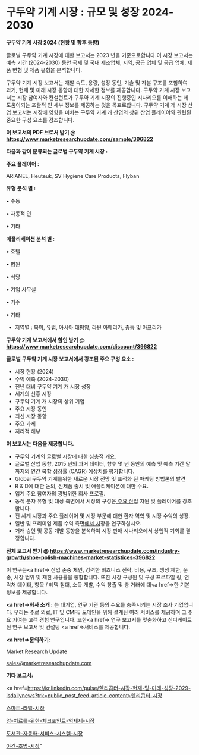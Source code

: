 # 구두약 기계 시장 : 규모 및 성장 2024-2030

<strong>구두약 기계 시장 2024 (현황 및 향후 동향)</strong>

글로벌 구두약 기계 시장에 대한 보고서는 2023 년을 기준으로합니다.이 시장 보고서는 예측 기간 (2024-2030) 동안 국제 및 국내 제조업체, 지역, 공급 업체 및 공급 업체, 제품 변형 및 제품 유형을 분석합니다.

구두약 기계 시장 보고서는 개발 속도, 용량, 성장 동인, 기술 및 자본 구조를 포함하여 과거, 현재 및 미래 시장 동향에 대한 자세한 정보를 제공합니다. 구두약 기계 시장 보고서는 시장 참여자와 컨설턴트가 구두약 기계 시장의 진행중인 시나리오를 이해하는 데 도움이되는 포괄적 인 세부 정보를 제공하는 것을 목표로합니다. 구두약 기계 개 시장 산업 보고서는 시장에 영향을 미치는 구두약 기계 개 산업의 상위 산업 플레이어와 관련된 중요한 구성 요소를 강조합니다.



<strong>이 보고서의 PDF 브로셔 받기 @ <a href=https://www.marketresearchupdate.com/sample/396822>https://www.marketresearchupdate.com/sample/396822</a></strong>



<strong>다음과 같이 분류되는 글로벌 구두약 기계 시장 :</strong>



<strong>주요 플레이어 :</strong>

ARIANEL, Heuteuk, SV Hygiene Care Products, Flyban



<strong>유형 분석 별 :</strong>

• 수동

• 자동적 인

• 기타



<strong>애플리케이션 분석 별 :</strong>

• 호텔

• 병원

• 식당

• 기업 사무실

• 거주

• 기타

<ul>
  <li>지역별 : 북미, 유럽, 아시아 태평양, 라틴 아메리카, 중동 및 아프리카</li>
</ul>


<strong>구두약 기계 보고서에서 할인 받기 @ <a href=https://www.marketresearchupdate.com/discount/396822>https://www.marketresearchupdate.com/discount/396822</a></strong>



<strong>글로벌 구두약 기계 시장 보고서에서 강조된 주요 구성 요소 :</strong>
<ul>
  <li>시장 현황 (2024)</li>
  <li>수익 예측 (2024-2030)</li>
  <li>전년 대비 구두약 기계 개 시장 성장</li>
  <li>세계의 신흥 시장</li>
  <li>구두약 기계 개 시장의 상위 기업</li>
  <li>주요 시장 동인</li>
  <li>최신 시장 동향</li>
  <li>주요 과제</li>
  <li>지리적 해부</li>
</ul>


<strong>이 보고서는 다음을 제공합니다.</strong>
<ul>
  <li>구두약 기계의 글로벌 시장에 대한 심층적 개요.</li>
  <li>글로벌 산업 동향, 2015 년의 과거 데이터, 향후 몇 년 동안의 예측 및 예측 기간 말까지의 연간 복합 성장률 (CAGR) 예상치를 평가합니다.</li>
  <li>Global 구두약 기계를위한 새로운 시장 전망 및 표적화 된 마케팅 방법론의 발견</li>
  <li>R &amp; D에 대한 논의, 신제품 출시 및 애플리케이션에 대한 수요.</li>
  <li>업계 주요 참여자의 광범위한 회사 프로필.</li>
  <li>동적 분자 유형 및 대상 측면에서 시장의 구성은<a href=> 주요 산</a>업 자원 및 플레이어를 강조합니다.</li>
  <li>전 세계 시장과 주요 플레이어 및 시장 부문에 대한 환자 역학 및 시장 수익의 성장.</li>
  <li>일반 및 프리미엄 제품 수익 측면<a href=>에서 시</a>장을 연구하십시오.</li>
  <li>거래 승인 및 공동 개발 동향을 분석하여 시장 판매 시나리오에서 상업적 기회를 결정합니다.</li>
</ul>



<strong>전체 보고서 받기 @ <a href=https://www.marketresearchupdate.com/industry-growth/shoe-polish-machines-market-statistices-396822>https://www.marketresearchupdate.com/industry-growth/shoe-polish-machines-market-statistices-396822</a></strong>

이 연구는<a href=> 산업 존중</a> 체인, 강력한 비즈니스 전략, 비용, 구조, 생성 제한, 운송, 시장 범위 및 제한 사용률을 통합합니다. 또한 시장 구성원 및 구성 프로파일 링, 연락처 데이터, 항목 / 혜택 침대, 소득 개발, 수익 창출 및 총 거래에 대<a href=>한 기본 </a>정보를 제공합니다.



<strong><a href=>회사 소</a>개 :</strong>
는 대기업, 연구 기관 등의 수요를 충족시키는 시장 조사 기업입니다. 우리는 주로 의료, IT 및 CMFE 도메인을 위해 설계된 여러 서비스를 제공하며 그 주요 기여는 고객 경험 연구입니다. 또한<a href=> 연구 보</a>고서를 맞춤화하고 신디케이트 된 연구 보고서 및 컨설팅 <a href=>서비스</a>를 제공합니다.



<strong><a href=>문의하기:</a></strong>

Market Research Update

sales@marketresearchupdate.com



<strong>기타 보고서:</strong>

<a href=https://kr.linkedin.com/pulse/헬리콥터-시장-현재-및-미래-성장-2029-isdailynews?trk=public_post_feed-article-content>헬리콥터-시장</a>

<a href=https://www.linkedin.com/pulse/스마트-라벨-시장-규모-및-성장-2023-market-matrix-musings-analysis/>스마트-라벨-시장</a>

<a href=https://www.linkedin.com/pulse/암-치료를-위한-체크포인트-억제제-시장-현재-및-미래-성장-2029-d8xof/>암-치료를-위한-체크포인트-억제제-시장</a>

<a href=https://www.linkedin.com/pulse/도서관-자동화-서비스-시스템-시장-규모-및-성장-2023-trendsetters-talk-360-analysis-resrf/>도서관-자동화-서비스-시스템-시장</a>

<a href=https://www.linkedin.com/pulse/야간-조명-시장-경쟁-분석-및-성장-잠재력-2030-data-dive-diaries-24-analysis-vmxyf/>야간-조명-시장</a>"
